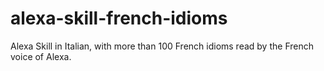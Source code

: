 # alexa-skill-french-idioms
Alexa Skill in Italian, with more than 100 French idioms read by the French voice of Alexa.
